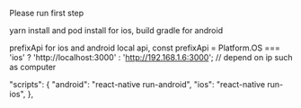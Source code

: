 Please run first step

yarn install and pod install for ios, build gradle for android

prefixApi for ios and android local api,
const prefixApi =
  Platform.OS === 'ios' ? 'http://localhost:3000' : 'http://192.168.1.6:3000'; // depend on ip such as computer

 "scripts": {
    "android": "react-native run-android",
    "ios": "react-native run-ios",
  },
